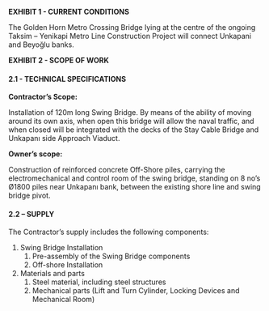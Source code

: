 **EXHIBIT 1 - CURRENT CONDITIONS**

The Golden Horn Metro Crossing Bridge lying at the centre of the ongoing Taksim – Yenikapi Metro Line Construction Project will connect Unkapani and Beyoğlu banks.

**EXHIBIT 2 - SCOPE OF WORK**

#### **2.1 - TECHNICAL SPECIFICATIONS**

**Contractor’s Scope:**

Installation of 120m long Swing Bridge. By means of the ability of moving around its own axis, when open this bridge will allow the naval traffic, and when closed will be integrated with the decks of the Stay Cable Bridge and Unkapanı side Approach Viaduct.

**Owner’s scope:**

Construction of reinforced concrete Off-Shore piles, carrying the electromechanical and control room of the swing bridge, standing on 8 no’s Ø1800 piles near Unkapanı bank, between the existing shore line and swing bridge pivot.

#### **2.2 – SUPPLY**

The Contractor’s supply includes the following components:

1. Swing Bridge Installation
   1. Pre-assembly of the Swing Bridge components
   2. Off-shore Installation
2. Materials and parts
   1. Steel material, including steel structures
   2. Mechanical parts (Lift and Turn Cylinder, Locking Devices and Mechanical Room)

